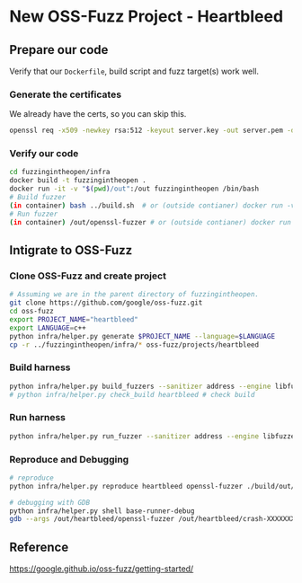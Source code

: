 # New OSS-Fuzz Project - Heartbleed

## Prepare our code

Verify that our `Dockerfile`, build script and fuzz target(s) work well.

### Generate the certificates

We already have the certs, so you can skip this.

```bash
openssl req -x509 -newkey rsa:512 -keyout server.key -out server.pem -days 9999 -nodes -subj /CN=a/
```

### Verify our code
```bash
cd fuzzingintheopen/infra
docker build -t fuzzingintheopen .
docker run -it -v "$(pwd)/out":/out fuzzingintheopen /bin/bash
# Build fuzzer
(in container) bash ../build.sh  # or (outside contianer) docker run -v "$(pwd)/out":/out fuzzingintheopen ../build.sh
# Run fuzzer
(in container) /out/openssl-fuzzer # or (outside contianer) docker run -it -v "$(pwd)/out":/out fuzzingintheopen /out/openssl-fuzzer 
```

## Intigrate to OSS-Fuzz

### Clone OSS-Fuzz and create project

```bash
# Assuming we are in the parent directory of fuzzingintheopen.
git clone https://github.com/google/oss-fuzz.git
cd oss-fuzz
export PROJECT_NAME="heartbleed"
export LANGUAGE=c++
python infra/helper.py generate $PROJECT_NAME --language=$LANGUAGE
cp -r ../fuzzingintheopen/infra/* oss-fuzz/projects/heartbleed
```

### Build harness

```bash
python infra/helper.py build_fuzzers --sanitizer address --engine libfuzzer --architecture x86_64 heartbleed
# python infra/helper.py check_build heartbleed # check build
```

### Run harness

```bash
python infra/helper.py run_fuzzer --sanitizer address --engine libfuzzer --architecture x86_64 heartbleed openssl-fuzzer
```

### Reproduce and Debugging

```bash
# reproduce
python infra/helper.py reproduce heartbleed openssl-fuzzer ./build/out/heartbleed/crash-XXXXXXXXX # replace the file with the reported testcase

# debugging with GDB
python infra/helper.py shell base-runner-debug
gdb --args /out/heartbleed/openssl-fuzzer /out/heartbleed/crash-XXXXXXXXX
```

## Reference

https://google.github.io/oss-fuzz/getting-started/
